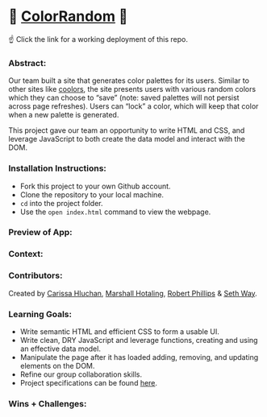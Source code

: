 # 🎨 [ColorRandom](https://CarissaHluchan.github.io/colorRandom/) 🎨

☝️ Click the link for a working deployment of this repo.

### Abstract:
[//]: <> (Briefly describe what you built and its features. What problem is the app solving? How does this application solve that problem?)

Our team built a site that generates color palettes for its users. Similar to other sites like [coolors](https://coolors.co/generate), the site presents users with various random colors which they can choose to “save” (note: saved palettes will not persist across page refreshes). Users can “lock” a color, which will keep that color when a new palette is generated.

This project gave our team an opportunity to write HTML and CSS, and leverage JavaScript to both create the data model and interact with the DOM.
### Installation Instructions:
[//]: <> (What steps does a person have to take to get your app cloned down and running?)

- Fork this project to your own Github account.
- Clone the repository to your local machine.
- `cd` into the project folder.
- Use the `open index.html` command to view the webpage.

### Preview of App:
[//]: <> (Provide ONE gif or screenshot of your application - choose the "coolest" piece of functionality to show off.)

### Context:
[//]: <> (Give some context for the project here. How long did you have to work on it? How far into the Turing program are you?)

### Contributors:
[//]: <> (Who worked on this application? Link to their GitHubs.)
Created by [Carissa Hluchan](https://github.com/CarissaHluchan), [Marshall Hotaling](https://github.com/marshallhotaling), [Robert Phillips](https://github.com/Robert-phillips33) & [Seth Way](https://github.com/seth-way).

### Learning Goals:
[//]: <> (What were the learning goals of this project? What tech did you work with?)

- Write semantic HTML and efficient CSS to form a usable UI.
- Write clean, DRY JavaScript and leverage functions, creating and using an effective data model.
- Manipulate the page after it has loaded adding, removing, and updating elements on the DOM.
- Refine our group collaboration skills.
- Project specifications can be found [here](https://frontend.turing.edu/projects/module-1/colorandom.html).

### Wins + Challenges:
[//]: <> (What are 2-3 wins you have from this project? What were some challenges you faced - and how did you get over them?)
